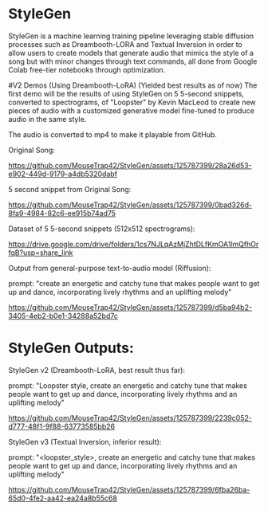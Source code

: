 # StyleGen
StyleGen is a machine learning training pipeline leveraging stable diffusion processes such as Dreambooth-LORA and Textual Inversion in order to allow users to create models that generate audio that mimics the style of a song but with minor changes through text commands, all done from Google Colab free-tier notebooks through optimization.

#V2 Demos (Using Dreambooth-LoRA) (Yielded best results as of now) 
The first demo will be the results of using StyleGen on 5 5-second snippets, converted to spectrograms, of "Loopster" by Kevin MacLeod to create new pieces of audio with a customized generative model fine-tuned to produce audio in the same style. 

The audio is converted to mp4 to make it playable from GitHub.

Original Song: 

https://github.com/MouseTrap42/StyleGen/assets/125787399/28a26d53-e902-449d-9179-a4db5320dabf

5 second snippet from Original Song:

https://github.com/MouseTrap42/StyleGen/assets/125787399/0bad326d-8fa9-4984-82c6-ee915b74ad75



Dataset of 5 5-second snippets (512x512 spectrograms): 

https://drive.google.com/drive/folders/1cs7NJLqAzMjZhtDLfKmOA1lmQfhOrfqB?usp=share_link



Output from general-purpose text-to-audio model (Riffusion):

prompt: "create an energetic and catchy tune that makes people want to get up and dance, incorporating lively rhythms and an uplifting melody" 


https://github.com/MouseTrap42/StyleGen/assets/125787399/d5ba94b2-3405-4eb2-b0e1-34288a52bd7c








# StyleGen Outputs:

StyleGen v2 (Dreambooth-LoRA, best result thus far):

prompt: "Loopster style, create an energetic and catchy tune that makes people want to get up and dance, incorporating lively rhythms and an uplifting melody" 

https://github.com/MouseTrap42/StyleGen/assets/125787399/2239c052-d777-48f1-9f88-63773585bb26



StyleGen v3 (Textual Inversion, inferior result):

prompt: "<loopster_style>, create an energetic and catchy tune that makes people want to get up and dance, incorporating lively rhythms and an uplifting melody"

https://github.com/MouseTrap42/StyleGen/assets/125787399/6fba26ba-65d0-4fe2-aa42-ea24a8b55c68










